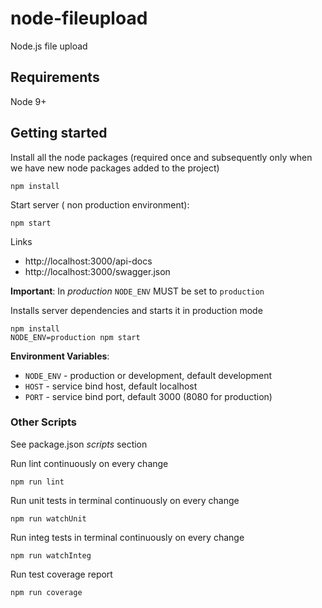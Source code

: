 # node-fileupload

Node.js file upload

## Requirements

Node 9+

## Getting started

Install all the node packages (required once and subsequently only when we have new node packages added to the project)


```console
npm install
```

Start server ( non production environment):

```console
npm start
```

Links

- http://localhost:3000/api-docs
- http://localhost:3000/swagger.json


__Important__: In _production_ `NODE_ENV` MUST be set to `production`

Installs server dependencies and starts it in production mode

```
npm install
NODE_ENV=production npm start
```

__Environment Variables__:

- `NODE_ENV` - production or development, default development
- `HOST` - service bind host, default localhost
- `PORT` - service bind port, default 3000 (8080 for production)

### Other Scripts

See package.json  _scripts_ section

Run lint continuously on every change
```console
npm run lint
```

Run unit tests in terminal continuously on every change
```console
npm run watchUnit
```

Run integ tests in terminal continuously on every change
```console
npm run watchInteg
```

Run test coverage report
```console
npm run coverage
```
